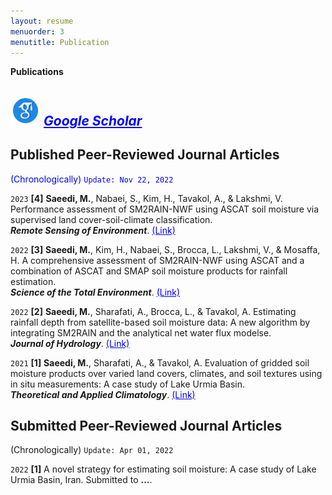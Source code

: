 ```yaml
---
layout: resume
menuorder: 3
menutitle: Publication
---
```


__Publications__
## <img src="/assets//icons8-google-scholar-48.png" alt="NEWW_P"> *<a href="https://scholar.google.com/citations?user=SI0yqk0AAAAJ&hl=en" style="color: blue; text-decoration: underline;text-decoration-style: line;">Google Scholar </a>*

## Published Peer-Reviewed Journal Articles 
<span style="color: blue"> (Chronologically) </span> <span style="color: blue"> `Update: Nov 22, 2022` </span> 

`2023`
__[4]__ __Saeedi, M.__, Nabaei, S., Kim, H., Tavakol, A., & Lakshmi, V. Performance assessment of SM2RAIN-NWF using ASCAT soil moisture via supervised land cover-soil-climate classification.<br/> ___Remote Sensing of Environment___. <a href="https://doi.org/10.1016/j.rse.2022.113393" style="color: blue;">(Link)</a>

`2022`
__[3]__ __Saeedi, M.__, Kim, H., Nabaei, S., Brocca, L., Lakshmi, V., & Mosaffa, H. A comprehensive assessment of SM2RAIN-NWF using ASCAT and a combination of ASCAT and SMAP soil moisture products for rainfall estimation.<br/> ___Science of the Total Environment___. <a href="https://www.sciencedirect.com/science/article/abs/pii/S0048969722035136" style="color: blue;">(Link)</a>

`2022`
__[2]__ __Saeedi, M.__, Sharafati, A., Brocca, L., & Tavakol, A. Estimating rainfall depth from satellite-based soil moisture data: A new algorithm by integrating SM2RAIN and the analytical net water flux modelse.<br/> ___Journal of Hydrology___. <a href="https://www.sciencedirect.com/science/article/abs/pii/S0022169422004437" style="color: blue;">(Link)</a>

`2021`
__[1]__ __Saeedi, M.__, Sharafati, A., & Tavakol, A. Evaluation of gridded soil moisture products over varied land covers, climates, and soil textures using in situ measurements: A case study of Lake Urmia Basin.<br/> ___Theoretical and Applied Climatology___. <a href="https://link.springer.com/article/10.1007/s00704-021-03678-x" style="color: blue;">(Link)</a>




## Submitted Peer-Reviewed Journal Articles
(Chronologically)  `Update: Apr 01, 2022` 

`2022`
__[1]__ A novel strategy for estimating soil moisture: A case study of Lake Urmia Basin, Iran. Submitted to __...__.


<!-- ### Footer

Last updated: May 2013 -->


